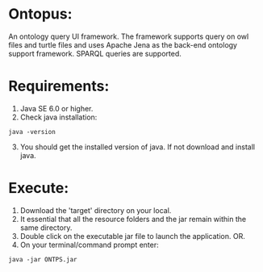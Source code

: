 # Ontopus:
 
An ontology query UI framework. The framework supports query on owl files and turtle files and uses 
Apache Jena as the back-end ontology support framework. SPARQL queries are supported.

# Requirements: 

1. Java SE 6.0 or higher.
2. Check java installation:
```
java -version
```
3. You should get the installed version of java. If not download and install java.

# Execute:

1. Download the 'target' directory on your local. 
2. It essential that all the resource folders and the jar remain within the same directory. 
3. Double click on the executable jar file to launch the application. OR. 
4. On your terminal/command prompt enter:
```
java -jar ONTPS.jar
``` 